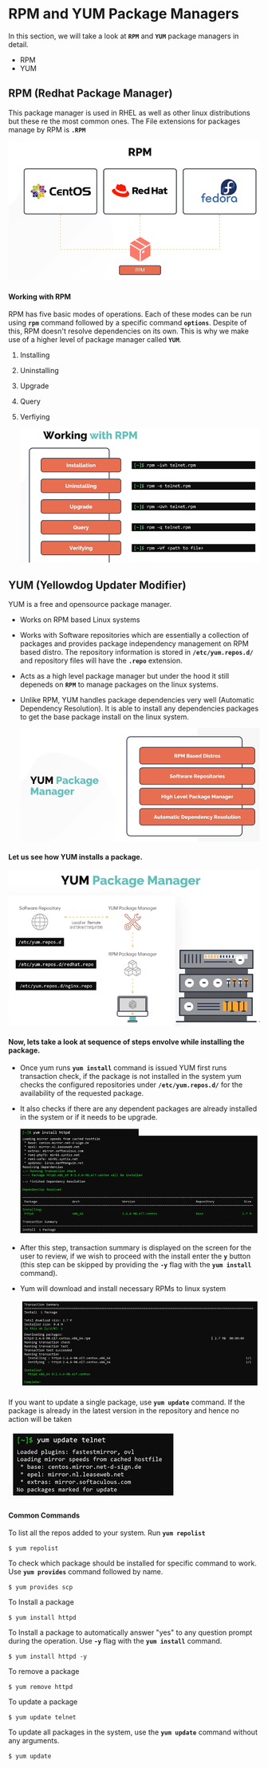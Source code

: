 # RPM and YUM Package Managers

In this section, we will take a look at **`RPM`** and **`YUM`** package managers in detail.
- RPM
- YUM

## RPM (Redhat Package Manager)

This package manager is used in RHEL as well as other linux distributions but these re the most common ones. The File extensions for packages manage by RPM is **`.RPM`**

![rpm](../../images/rpm.PNG)

#### Working with RPM

RPM has five basic modes of operations. Each of these modes can be run using **`rpm`** command followed by a specific command **`options`**. Despite of this, RPM doesn't resolve dependencies on its own. This is why we make use of a higher level of package manager called **`YUM`**.
1. Installing
1. Uninstalling
1. Upgrade
1. Query
1. Verfiying

   ![rpm-modes](../../images/rpm-modes.PNG)

## YUM (Yellowdog Updater Modifier)

YUM is a free and opensource package manager.
- Works on RPM based Linux systems
- Works with Software repositories which are essentially a collection of packages and provides package independency management on RPM based distro. The repository information is stored in **`/etc/yum.repos.d/`** and repository files will have the **`.repo`** extension.
- Acts as a high level package manager but under the hood it still depeneds on **`RPM`** to manage packages on the linux systems.
- Unlike RPM, YUM handles package dependencies very well (Automatic Dependency Resolution). It is able to install any dependencies packages to get the base package install on the linux system.

  ![yum](../../images/yum.PNG)
  
#### Let us see how YUM installs a package.

![yum-repo](../../images/yum-repo.PNG)

#### Now, lets take a look at sequence of steps envolve while installing the package.
- Once yum runs **`yum install`** command is issued YUM first runs transaction check, if the package is not installed in the system yum checks the configured repositories under **`/etc/yum.repos.d/`** for the availability of the requested package. 
- It also checks if there are any dependent packages are already installed in the system or if it needs to be upgrade.

  ![yum-cmd](../../images/yum-cmd.PNG)
  
- After this step, transaction summary is displayed on the screen for the user to review, if we wish to proceed with the install enter the **`y`** button (this step can be skipped by providing the **`-y`** flag with the **`yum install`** command).
- Yum will download and install necessary RPMs to linux system

  ![yum-cmd1](../../images/yum-cmd1.PNG)
  

If you want to update a single package, use **`yum update`** command. If the package is already in the latest version in the repository and hence no action will be taken

![yum-update](../../images/yum-update.PNG)


#### Common Commands

To list all the repos added to your system. Run **`yum repolist`**
```
$ yum repolist
```

To check which package should be installed for specific command to work. Use **`yum provides`** command followed by <command> name.
```
$ yum provides scp
```

To Install a package
```
$ yum install httpd
```

To Install a package to automatically answer "yes" to any question prompt during the operation. Use **`-y`** flag with the **`yum install`** command.
```
$ yum install httpd -y
```

To remove a package
```
$ yum remove httpd
```

To update a package
```
$ yum update telnet
```

To update all packages in the system, use the **`yum update`** command without any arguments.
```
$ yum update
```





  



